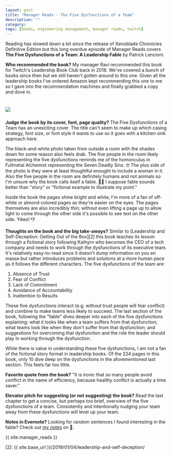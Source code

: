 ```yaml
---
layout: post
title: "Manager Reads - The Five Dysfunctions of a Team"
description: ""
category: 
tags: [books, engineering management, manager reads, twitch]
---
```


Reading has slowed down a bit since the release of Xenoblade Chronicles Definitive Edition but this long overdue episode of Manager Reads covers **The Five Dysfunctions of a Team: A Leadership Fable** by Patrick Lencioni.

**Who recommended the book?** My manager Ravi recommended this book for Twitch's Leadership Book Club back in 2018. We've covered a bunch of books since then but we still haven't gotten around to this one. Given all the leadership books I've ordered Amazon kept recommending this one to me so I gave into the recommendation machines and finally grabbed a copy and dove in.

<div>
    <img class="rounded-corners" style="max-width: 300px; border: 1px; margin-top: 24px;" src="{{ site.images2020 }}/06-12/five-dysfunctions.jpg"/>
    <p class="caption-text" style="line-height: 1.5em; margin-bottom: 24px;"><strong></strong></p>
</div>

**Judge the book by its cover, font, page quality?** The Five Dysfunctions of a Team has an unexciting cover. The title can't seem to make up which casing strategy, font size, or font style it wants to use so it goes with a kitchen sink approach here.

The black-and-white photo taken from outside a room with the shades down for some reason also feels drab. The five people in the room likely representing the five dysfunctions reminds me of the homonculus in Fullmetal Alchemist representing the Seven Deadly Sins. 🤓 The plus side of the photo is they were at least thoughtful enought to include a woman in it. Also the five people in the room are definitely humans and not animals so I'm unsure why the book calls itself a fable. 🤷‍♂️ I suppose fable sounds better than "story" or "fictional example to illustrate my point."

Inside the book the pages shine bright and white; I'm more of a fan of off-white or almond colored pages as they're easier on the eyes. The pages themselves are also incredibly thin; without even lifting a page up to allow light to come through the other side it's possible to see text on the other side. Yikes! 👎

**Thoughts on the book and the big take-aways?** Similar to [Leadership and Self-Deception: Getting Out of the Box][2] this book teaches its lesson through a fictional story following Kathyrn who becomes the CEO of a tech company and needs to work through the dysfunctions of its executive team. It's relatively easy-to-read since it doesn't dump information on you en masse but rather introduces problems and solutions at a more human pace as it follows the different characters. The five dysfunctions of the team are:

1. Absence of Trust
1. Fear of Conflict
1. Lack of Commitment
1. Avoidance of Accountability
1. Inattention to Results

These five dysfunctions interact (e.g. without trust people will fear conflict) and combine to make teams less likely to succeed. The last section of the book, following the "fable" dives deeper into each of the five dysfunctions explaining: what it looks like when a team suffers from that dysfunction; what teams look like when they don't suffer from that dysfunction; and suggestions for overcoming that dysfunction and the role the leader should play in working through the dysfunction.

While there is value in understanding these five dysfunctions, I am not a fan of the fictional story format in leadership books. Of the 224 pages in this book, only 10 dive deep on the dysfunctions in the aforementioned last section. This feels far too little.

**Favorite quote from the book?** "It is ironic that so many people avoid conflict in the name of efficiency, because healthy conflict is actually a time saver."

**Elevator pitch for suggesting (or not suggesting) the book?** Read the last chapter to get a concise, but perhaps too brief, overview of the five dysfunctions of a team. Consistently and intentionally nudging your team away from these dysfunctions will level up your team.

**Notes in Evernote?** Looking for random sentences I found interesting in the fable? Check out [my notes][1] on 🐘.

{{ site.manager_reads }}

[1]: https://www.evernote.com/l/AOQC-pXTx4tEGL6bDS_F1u-HFxozJHOuObM
[2]: {{ site.base_url }}/2019/01/04/leadership-and-self-deception/
